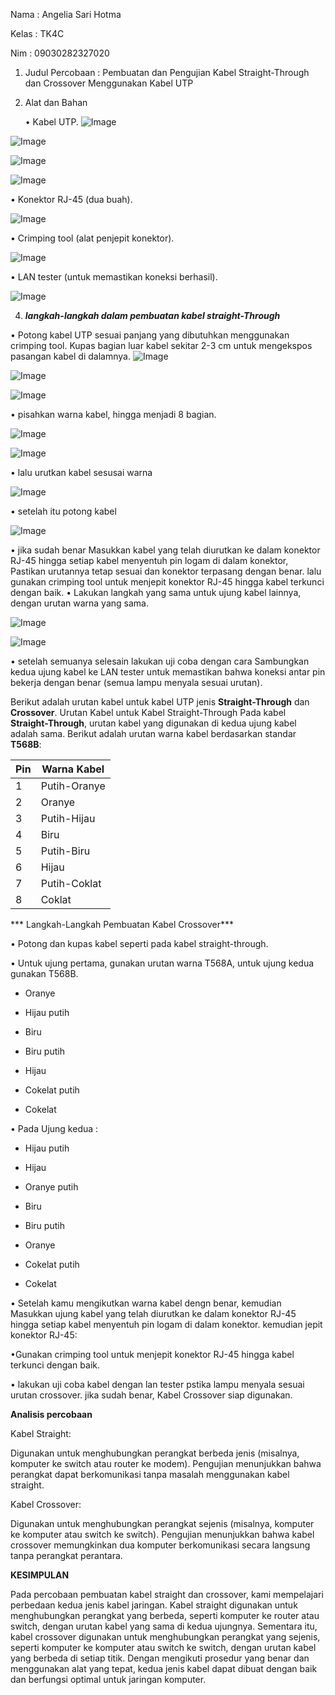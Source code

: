 Nama : Angelia Sari Hotma

Kelas : TK4C

Nim : 09030282327020

1. Judul Percobaan : Pembuatan dan Pengujian Kabel Straight-Through dan Crossover Menggunakan Kabel UTP

2. Alat dan Bahan
   
   • Kabel UTP.
   ![Image](https://github.com/user-attachments/assets/315ec7c7-a8e8-4d3e-bf9e-b5f29ec7668f)

![Image](https://github.com/user-attachments/assets/a414568b-68bd-41a9-87d3-4e32ae48bf15)

![Image](https://github.com/user-attachments/assets/532751ea-d305-4f51-a9e7-924567eb10fa)

![Image](https://github.com/user-attachments/assets/bf1f58cd-fb8b-419a-9c48-cde99f3103fe)
 
   • Konektor RJ-45 (dua buah).
   
   ![Image](https://github.com/user-attachments/assets/a414568b-68bd-41a9-87d3-4e32ae48bf15)
   
   • Crimping tool (alat penjepit konektor).
   
   ![Image](https://github.com/user-attachments/assets/532751ea-d305-4f51-a9e7-924567eb10fa)
   

   • LAN tester (untuk memastikan koneksi berhasil).
   
   ![Image](https://github.com/user-attachments/assets/bf1f58cd-fb8b-419a-9c48-cde99f3103fe)
   
4. ***langkah-langkah dalam pembuatan kabel straight-Through***
   
• Potong kabel UTP sesuai panjang yang dibutuhkan menggunakan crimping tool.
  Kupas bagian luar kabel sekitar 2-3 cm untuk mengekspos pasangan kabel di dalamnya.
![Image](https://github.com/user-attachments/assets/88287805-c2dd-45c7-8328-9e51b34f2334)

![Image](https://github.com/user-attachments/assets/0b26e7ab-d3bb-41d4-aa70-db7dbd7137dd)

![Image](https://github.com/user-attachments/assets/c5715170-9ab4-44f3-943f-5ec3575d4612)

  
• pisahkan warna kabel,  hingga menjadi 8 bagian. 

![Image](https://github.com/user-attachments/assets/c5715170-9ab4-44f3-943f-5ec3575d4612)

![Image](https://github.com/user-attachments/assets/23987481-06aa-4df8-aa66-f58358362b59)

• lalu urutkan kabel sesusai warna

![Image](https://github.com/user-attachments/assets/4f4e9610-bf1c-400b-b1b9-abb592028131)

• setelah itu potong kabel

![Image](https://github.com/user-attachments/assets/7a59b4be-6401-4bf0-9ed4-1c40502a0235)


• jika sudah benar Masukkan kabel yang telah diurutkan ke dalam konektor RJ-45 hingga setiap kabel menyentuh pin logam di dalam konektor, Pastikan urutannya tetap sesuai dan konektor terpasang dengan benar. lalu gunakan crimping tool untuk menjepit konektor RJ-45 hingga kabel terkunci dengan baik.
• Lakukan langkah yang sama untuk ujung kabel lainnya, dengan urutan warna yang sama.

![Image](https://github.com/user-attachments/assets/17251f20-da31-4c6b-a944-f37b20451d79)

![Image](https://github.com/user-attachments/assets/7b36e62a-2f5e-4674-89e8-c01ac839f875)

• setelah semuanya selesain lakukan uji coba dengan cara Sambungkan kedua ujung kabel ke LAN tester untuk memastikan bahwa koneksi antar pin bekerja dengan benar (semua lampu menyala sesuai urutan).

Berikut adalah urutan kabel untuk kabel UTP jenis **Straight-Through** dan **Crossover**.
Urutan Kabel untuk Kabel Straight-Through
Pada kabel **Straight-Through**, urutan kabel yang digunakan di kedua ujung kabel adalah sama. Berikut adalah urutan warna kabel berdasarkan standar **T568B**:


| Pin | Warna Kabel          |
|-----|----------------------|
| 1   | Putih-Oranye         |
| 2   | Oranye               |
| 3   | Putih-Hijau          |
| 4   | Biru                 |
| 5   | Putih-Biru           |
| 6   | Hijau                |
| 7   | Putih-Coklat         |
| 8   | Coklat               |



*** Langkah-Langkah Pembuatan Kabel Crossover***

• Potong dan kupas kabel seperti pada kabel straight-through.

• Untuk ujung pertama, gunakan urutan warna T568A, untuk ujung kedua gunakan T568B. 

- Oranye

- Hijau putih

- Biru

- Biru putih

- Hijau

- Cokelat putih

- Cokelat
  
• Pada Ujung kedua :

 - Hijau putih

- Hijau

- Oranye putih

- Biru

- Biru putih

- Oranye

- Cokelat putih

- Cokelat

• Setelah kamu mengikutkan warna kabel dengn benar, kemudian Masukkan ujung kabel yang telah diurutkan ke dalam konektor RJ-45 hingga setiap kabel menyentuh pin logam di 
  dalam konektor. kemudian jepit konektor RJ-45: 

•Gunakan crimping tool untuk menjepit konektor RJ-45 hingga kabel terkunci dengan baik.

• lakukan uji coba kabel dengan lan tester pstika lampu menyala sesuai urutan crossover.
jika sudah benar, Kabel Crossover siap digunakan.

**Analisis percobaan**

Kabel Straight:

Digunakan untuk menghubungkan perangkat berbeda jenis (misalnya, komputer ke switch atau router ke modem).
Pengujian menunjukkan bahwa perangkat dapat berkomunikasi tanpa masalah menggunakan kabel straight.

Kabel Crossover:

Digunakan untuk menghubungkan perangkat sejenis (misalnya, komputer ke komputer atau switch ke switch).
Pengujian menunjukkan bahwa kabel crossover memungkinkan dua komputer berkomunikasi secara langsung tanpa perangkat perantara.

**KESIMPULAN**

Pada percobaan pembuatan kabel straight dan crossover, kami mempelajari perbedaan kedua jenis kabel jaringan. 
Kabel straight digunakan untuk menghubungkan perangkat yang berbeda, seperti komputer ke router atau switch, dengan urutan kabel yang sama di kedua ujungnya.
Sementara itu, kabel crossover digunakan untuk menghubungkan perangkat yang sejenis, seperti komputer ke komputer atau switch ke switch, dengan urutan kabel yang berbeda di setiap titik.
Dengan mengikuti prosedur yang benar dan menggunakan alat yang tepat, kedua jenis kabel dapat dibuat dengan baik dan berfungsi optimal untuk jaringan komputer.
